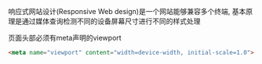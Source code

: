响应式网站设计(Responsive Web design)是一个网站能够兼容多个终端, 基本原理是通过媒体查询检测不同的设备屏幕尺寸进行不同的样式处理

页面头部必须有meta声明的viewport
```html
<meta name="viewport" content="width=device-width, initial-scale=1.0">
```
